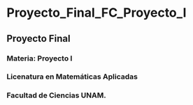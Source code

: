 # Proyecto_Final_FC_Proyecto_I
## Proyecto Final
### Materia: Proyecto I 
### Licenatura en Matemáticas Aplicadas
### Facultad de Ciencias UNAM.
